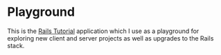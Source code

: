 # Playground

This is the [Rails Tutorial](http://ruby.railstutorial.org/) application which I use as a playground
for exploring new client and server projects as well as upgrades to the Rails stack.

